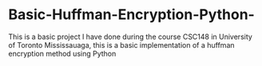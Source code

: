 # Basic-Huffman-Encryption-Python-
This is a basic project I have done during the course CSC148 in University of Toronto Mississauaga, this is a basic implementation of a huffman encryption method using Python
